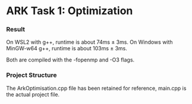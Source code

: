 # ARK Task 1: Optimization

### Result
On WSL2 with g++, runtime is about 74ms ± 3ms.
On Windows with MinGW-w64 g++, runtime is about 103ms ± 3ms.

Both are compiled with the -fopenmp and -O3 flags.

### Project Structure
The ArkOptimisation.cpp file has been retained for reference,
main.cpp is the actual project file.
